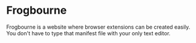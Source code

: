 # Frogbourne
Frogbourne is a website where browser extensions can be created easily. You don't have to type that manifest file with your only text editor.
